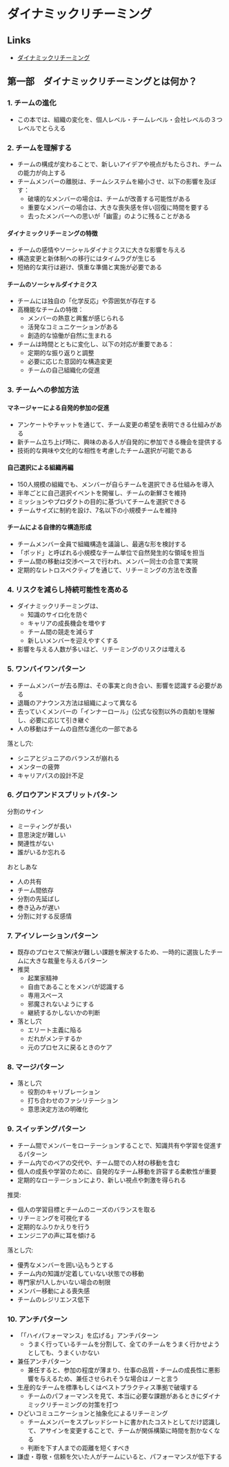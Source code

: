 # ダイナミックリチーミング

## Links

- [ダイナミックリチーミング](https://www.oreilly.co.jp/books/9784814401079/)

## 第一部　ダイナミックリチーミングとは何か？

### 1. チームの進化

- この本では、組織の変化を、個人レベル・チームレベル・会社レベルの３つレベルでとらえる

### 2. チームを理解する

- チームの構成が変わることで、新しいアイデアや視点がもたらされ、チームの能力が向上する
- チームメンバーの離脱は、チームシステムを縮小させ、以下の影響を及ぼす：
  - 破壊的なメンバーの場合は、チームが改善する可能性がある
  - 重要なメンバーの場合は、大きな喪失感を伴い回復に時間を要する
  - 去ったメンバーへの思いが「幽霊」のように残ることがある

#### ダイナミックリチーミングの特徴

- チームの感情やソーシャルダイナミクスに大きな影響を与える
- 構造変更と新体制への移行にはタイムラグが生じる
- 短絡的な実行は避け、慎重な準備と実施が必要である

#### チームのソーシャルダイナミクス

- チームには独自の「化学反応」や雰囲気が存在する
- 高機能なチームの特徴：
  - メンバーの熱意と興奮が感じられる
  - 活発なコミュニケーションがある
  - 創造的な協働が自然に生まれる
- チームは時間とともに変化し、以下の対応が重要である：
  - 定期的な振り返りと調整
  - 必要に応じた意図的な構造変更
  - チームの自己組織化の促進

### 3. チームへの参加方法

#### マネージャーによる自発的参加の促進

- アンケートやチャットを通じて、チーム変更の希望を表明できる仕組みがある
- 新チーム立ち上げ時に、興味のある人が自発的に参加できる機会を提供する
- 技術的な興味や文化的な相性を考慮したチーム選択が可能である

#### 自己選択による組織再編

- 150人規模の組織でも、メンバーが自らチームを選択できる仕組みを導入
- 半年ごとに自己選択イベントを開催し、チームの新鮮さを維持
- ミッションやプロダクトの目的に基づいてチームを選択できる
- チームサイズに制約を設け、7名以下の小規模チームを維持

#### チームによる自律的な構造形成

- チームメンバー全員で組織構造を議論し、最適な形を検討する
- 「ポッド」と呼ばれる小規模なチーム単位で自然発生的な領域を担当
- チーム間の移動は交渉ベースで行われ、メンバー同士の合意で実現
- 定期的なレトロスペクティブを通じて、リチーミングの方法を改善

### 4. リスクを減らし持続可能性を高める

- ダイナミックリチーミングは、
  - 知識のサイロ化を防ぐ
  - キャリアの成長機会を増やす
  - チーム間の競走を減らす
  - 新しいメンバーを迎えやすくする
- 影響を与える人数が多いほど、リチーミングのリスクは増える

### 5. ワンバイワンパターン

- チームメンバーが去る際は、その事実と向き合い、影響を認識する必要がある
- 退職のアナウンス方法は組織によって異なる
- 去っていくメンバーの「インナーロール」(公式な役割以外の貢献)を理解し、必要に応じて引き継ぐ
- 人の移動はチームの自然な進化の一部である

落とし穴:

- シニアとジュニアのバランスが崩れる
- メンターの疲弊
- キャリアパスの設計不足

### 6. グロウアンドスプリットパタ-ン

分割のサイン
- ミーティングが長い
- 意思決定が難しい
- 関連性がない
- 誰がいるか忘れる

おとしあな
- 人の共有
- チーム間依存
- 分割の先延ばし
- 巻き込みが遅い
- 分割に対する反感情

### 7. アイソレーションパターン

- 既存のプロセスで解決が難しい課題を解決するため、一時的に選抜したチームに大きな裁量を与えるパターン
- 推奨
  - 起業家精神
  - 自由であることをメンバが認識する
  - 専用スペース
  - 邪魔されないようにする
  - 継続するかしないかの判断
- 落とし穴
  - エリート主義に陥る
  - だれがメンテするか
  - 元のプロセスに戻るときのケア

### 8. マージパターン

- 落とし穴
  - 役割のキャリブレーション
  - 打ち合わせのファシリテーション
  - 意思決定方法の明確化

### 9. スイッチングパターン

- チーム間でメンバーをローテーションすることで、知識共有や学習を促進するパターン
- チーム内でのペアの交代や、チーム間での人材の移動を含む
- 個人の成長や学習のために、自発的なチーム移動を許容する柔軟性が重要
- 定期的なローテーションにより、新しい視点や刺激を得られる

推奨:
- 個人の学習目標とチームのニーズのバランスを取る
- リチーミングを可視化する
- 定期的なふりかえりを行う
- エンジニアの声に耳を傾ける

落とし穴:
- 優秀なメンバーを囲い込もうとする
- チーム内の知識が定着していない状態での移動
- 専門家が1人しかいない場合の制限
- メンバー移動による喪失感
- チームのレジリエンス低下

### 10. アンチパターン

- 「「ハイパフォーマンス」を広げる」アンチパターン
  - うまく行っているチームを分割して、全てのチームをうまく行かせようとしても、うまくいかない
- 兼任アンチパターン
  - 兼任すると、参加の程度が薄まり、仕事の品質・チームの成長性に悪影響を与えるため、兼任させられそうな場合はノーと言う
- 生産的なチームを標準もしくはベストプラクティス準拠で破壊する
  - チームのパフォーマンスを見て、本当に必要な課題があるときにダイナミックリチーミングの対策を打つ
- ひどいコミュニケーションと抽象化によるリチーミング
  - チームメンバーをスプレッドシートに書かれたコストとしてだけ認識して、アサインを変更することで、チームが関係構築に時間を割かなくなる
  - 判断を下す人までの距離を短くすべき
- 謙虚・尊敬・信頼を欠いた人がチームにいると、パフォーマンスが低下する
